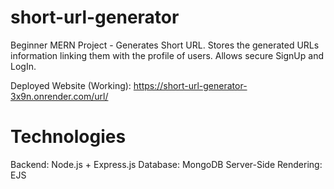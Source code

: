 # short-url-generator
Beginner MERN Project - Generates Short URL. Stores the generated URLs information linking them with the profile of users. Allows secure SignUp and LogIn.

Deployed Website (Working): https://short-url-generator-3x9n.onrender.com/url/

# Technologies
Backend: Node.js + Express.js
Database: MongoDB
Server-Side Rendering: EJS



